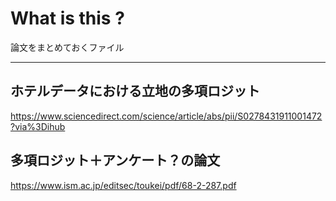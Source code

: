 # What is this ?
論文をまとめておくファイル

----
## ホテルデータにおける立地の多項ロジット
https://www.sciencedirect.com/science/article/abs/pii/S0278431911001472?via%3Dihub

## 多項ロジット＋アンケート？の論文
https://www.ism.ac.jp/editsec/toukei/pdf/68-2-287.pdf

